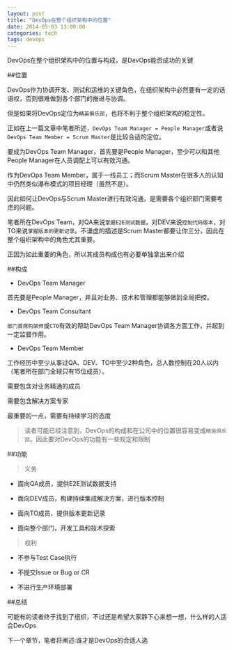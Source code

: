 ```yaml
---
layout: post
title: "DevOps在整个组织架构中的位置"
date: 2014-05-03 13:00:00
categories: tech
tags: devops
---
```


DevOps在整个组织架构中的位置与构成，是DevOps能否成功的关键

##位置

DevOps作为协调开发、测试和运维的关键角色，在组织架构中必然要有一定的话语权，否则很难做到各个部门的推进与协调。

但是如果将DevOps定位为`精英俱乐部`，也将不利于整个组织架构的稳定性。

正如在上一篇文章中笔者所述，`DevOps Team Manager = People Manager`或者说`DevOps Team Member = Scrum Master`是比较合适的定位。

要成为DevOps Team Manager，首先要是People Manager，至少可以和其他People Manager在人员调配上可以有效沟通。

作为DevOps Team Member，属于一线员工；而Scrum Master在很多人的认知中仍然类似瀑布模式的项目经理（虽然不是）。

因此如何让DevOps与Scrum Master进行有效沟通，是需要各个组织部门需要考虑的问题。

笔者所在DevOps Team，对QA来说`掌握E2E测试数据`，对DEV来说`控制代码版本`，对TO来说`掌握版本的更新记录`。不谦虚的描述是Scrum Master都要让你三分，因此在整个组织架构中的角色尤其重要。

正因为如此重要的角色，所以其成员构成也有必要单独拿出来介绍

##构成

* DevOps Team Manager

首先要是People Manager，并且对业务、技术和管理都能够做到全局把控。

* DevOps Team Consultant

`部门首席构架师`或`CTO`有效的帮助DevOps Team Manager协调各方面工作，并起到一定监督作用。

* DevOps Team Member

工作经历中至少从事过QA、DEV、TO中至少2种角色，总人数控制在20人以内（笔者所在部门全球只有15位成员）。

需要包含对业务精通的成员

需要包含解决方案专家

最重要的一点，需要有持续学习的态度

>读者可能已经注意到，DevOps的构成和在公司中的位置很容易变成`精英俱乐部`。因此要对DevOps的功能有一些规定和限制

##功能

>义务

* 面向QA成员，提供E2E测试数据支持

* 面向DEV成员，构建持续集成解决方案，进行版本控制

* 面向TO成员，提供版本更新记录

* 面向整个部门，开发工具和技术探索

>权利

* 不参与Test Case执行

* 不提交Issue or Bug or CR

* 不进行生产环境部署


##总结

可能有的读者终于找到了组织，不过还是希望大家静下心来想一想，什么样的人适合DevOps

下一个章节，笔者将阐述:谁才是DevOps的合适人选


